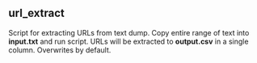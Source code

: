 ## url_extract
Script for extracting URLs from text dump. Copy entire range of text into **input.txt** and run script. URLs will be extracted to **output.csv** in a single column. Overwrites by default. 